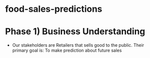 # food-sales-predictions
# Phase 1) Business Understanding
* Our stakeholders are Retailers that sells good to the public. 
Their primary goal is:
To make prediction about future sales
